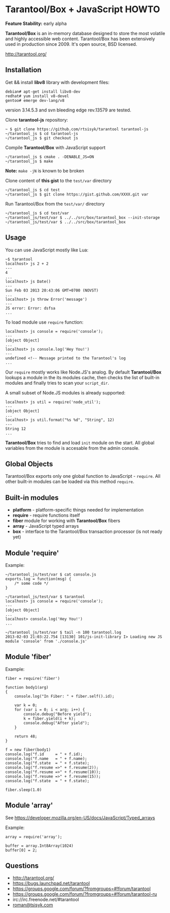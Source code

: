 Tarantool/Box + JavaScript HOWTO
================================

**Feature Stability:** early alpha

**Tarantool/Box** is an in-memory database designed to store the most volatile and highly accessible web content. Tarantool/Box has been extensively used in production since 2009. It's open source, BSD licensed.

http://tarantool.org/

Installation
------------

Get && install **libv8** library with development files:

```
debian# apt-get install libv8-dev
redhat# yum install v8-devel
gentoo# emerge dev-lang/v8
```

version 3.14.5.3 and svn bleeding edge rev.13579 are tested.

Clone **tarantool-js** repository:
```
~ $ git clone https://github.com/rtsisyk/tarantool tarantool-js 
~/tarantool_js $ cd tarantool-js
~/tarantool_js $ git checkout js
```

Compile **Tarantool/Box** with JavaScript support

```
~/tarantool_js $ cmake . -DENABLE_JS=ON
~/tarantool_js $ make
```
**Note:** `make -jN` is known to be broken

Clone content of **this gist** to the `test/var` directory
```
~/tarantool_js $ cd test
~/tarantool_js $ git clone https://gist.github.com/XXXX.git var
```

Run Tarantool/Box from the `test/var/` directory
```
~/tarantool_js $ cd test/var
~/tarantool_js/test/var $ ../../src/box/tarantool_box --init-storage
~/tarantool_js/test/var $ ../../src/box/tarantool_box
```

Usage
-----

You can use JavaScript mostly like Lua:
```
~$ tarantool
localhost> js 2 + 2
---
4
...
localhost> js Date()
---
Sun Feb 03 2013 20:43:06 GMT+0700 (NOVST)
...
localhost> js throw Error('message')
---
JS error: Error: dsfsa
...

```

To load module use `require` function:
```
localhost> js console = require('console');
---
[object Object]
...
localhost> js console.log('Hey You!')
---
undefined <!-- Message printed to the Tarantool's log
...
```
Our `require` mostly works like Node.JS's analog. By default **Tarantool/Box** lookups a module in the its modules cache, then checks the list of built-in modules and finally tries to scan your `script_dir`. 

A small subset of Node.JS modules is already supported:
```
localhost> js util = require('node_util');
---
[object Object]
...
localhost> js util.format("%s %d", "String", 12)
---
String 12
...
```

**Tarantool/Box** tries to find and load ```init``` module on the start.
All global variables from the module is accesable from the admin console.

Global Objects
--------------
Tarantool/Box exports only one global function to JavaScript - `require`. All other built-in modules can be loaded via this method `require`.

Built-in modules
----------------
+ **platform** - platform-specific things needed for implementation
+ **require** - require functions itself
+ **fiber** module for working with **Tarantool/Box** fibers
+ **array** - JavaScript typed arrays
+ **box** - interface to the Tarantool/Box transaction processor (is not ready yet)

Module 'require'
--------------

Example:
```
~/tarantool_js/test/var $ cat console.js
exports.log = function(msg) {
    /* some code */
}

~/tarantool_js/test/var $ tarantool
localhost> js console = require('console');
---
[object Object]
...
localhost> console.log('Hey You!')
...

~/tarantool_js/test/var $ tail -n 100 tarantool.log
2013-02-03 21:03:22.754 [13130] 101/js-init-library I> Loading new JS module 'console' from './console.js'
```

Module 'fiber'
--------------

Example:
```
fiber = require('fiber')

function body1(arg)
{
    console.log("In Fiber: " + fiber.self().id);

    var k = 0;
    for (var i = 0; i < arg; i++) {
        console.debug("Before yield");
        k = fiber.yield(i + k);
        console.debug("After yield");
    }

    return 48;
}

f = new fiber(body1)
console.log("f.id     = " + f.id);
console.log("f.name   = " + f.name);
console.log("f.state  = " + f.state);
console.log("f.resume =>" + f.resume(2));
console.log("f.resume =>" + f.resume(10));
console.log("f.resume =>" + f.resume(15));
console.log("f.state  = " + f.state);

fiber.sleep(1.0)
```

Module 'array'
--------------

See https://developer.mozilla.org/en-US/docs/JavaScript/Typed_arrays

Example:
```
array = require('array');

buffer = array.Int8Array(1024)
buffer[0] = 2;
```

Questions
---------

+ http://tarantool.org/
+ https://bugs.launchpad.net/tarantool
+ https://groups.google.com/forum/?fromgroups=#!forum/tarantool
+ https://groups.google.com/forum/?fromgroups=#!forum/tarantool-ru
+ irc://irc.freenode.net/#tarantool
+ roman@tsisyk.com
